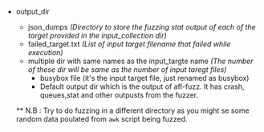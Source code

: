 - output_dir
    - json_dumps *(Directory to store the fuzzing stat output of each of the target provided in the input_collection dir)*
    - failed_target.txt *(List of input target filename that failed while execution)*
    - multiple dir with same names as the input_targte name *(The number of these dir will be same as the number of input taregt files)*
        - busybox file (it's the input target file, just renamed as busybox)
        - Default output dir which is the output of afl-fuzz. It has crash, queues,stat and other outpusts from the fuzzer. 

    ** N.B : Try to do fuzzing in a different directory as you might se some random data poulated from `awk` script being fuzzed.